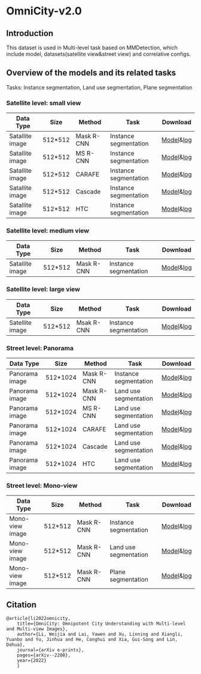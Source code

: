 # OmniCity-v2.0

## Introduction
This dataset is used in Multi-level task based on MMDetection, which include model, datasets(satellite view&amp;street view) and correlative configs.

## Overview of the models and its related tasks
Tasks: Instance segmentation, Land use segmentation, Plane segmentation
### Satellite level: small view
Data Type |Size|Method | Task | Download
-------|-------|-------|---------|-----
Satallite image|512*512|Mask R-CNN|Instance segmentation|[Model](https://drive.google.com/file/d/17iHFTJUg-6dhzfCvA1rgGutrxGSRv0U-/view?usp=sharing)&[log](https://drive.google.com/file/d/13jdfwFZx14Hx3A9GmDNaBKGhijTnETF5/view?usp=sharing)
Satallite image|512*512|MS R-CNN|Instance segmentation|[Model](https://drive.google.com/file/d/1a134TgMJuq2mFeI35Squ7j-z44zE7caT/view?usp=sharing)&[log](https://drive.google.com/file/d/1WF5v4gHjvaGLMA6ZQipSeTh9R13UY0UC/view?usp=sharing)
Satallite image|512*512|CARAFE|Instance segmentation|[Model](https://drive.google.com/file/d/17m3dKxYIvguSJ6xDZ59ZawtFS_DkFLuA/view?usp=sharing)&[log](https://drive.google.com/file/d/1r9lWd3r-w6mFkdG4DJIxuZB6-n9KybxB/view?usp=sharing)
Satallite image|512*512|Cascade|Instance segmentation|[Model](https://drive.google.com/file/d/1SnXI9GOonTGioDMC7KLn7Xi-qM4Ump7F/view?usp=sharing)&[log](https://drive.google.com/file/d/1SnXI9GOonTGioDMC7KLn7Xi-qM4Ump7F/view?usp=sharing)
Satallite image|512*512|HTC|Instance segmentation|[Model](https://drive.google.com/file/d/1xocu_4D9vSS1UoCy_ko9hQWvOhnRWYMY/view?usp=sharing)&[log](https://drive.google.com/file/d/1d6reG1xcXksnkLLuPkpciZ88UqpxbDLd/view?usp=sharing)
### Satellite level: medium view
Data Type |Size|Method | Task | Download
-------|-------|-------|---------|-----
Satallite image|512*512|Mask R-CNN|Instance segmentation|[Model](https://drive.google.com/file/d/17iHFTJUg-6dhzfCvA1rgGutrxGSRv0U-/view?usp=sharing)&[log](https://drive.google.com/file/d/1Kqu3AAgzOTHUSTuTA8C7lmEh2JG71R7_/view?usp=sharing)
### Satellite level: large view
Data Type |Size|Method | Task | Download
-------|-------|-------|---------|-----
Satellite image|512*512|Msak R-CNN|Instance segmentation|[Model](https://drive.google.com/file/d/1okuk0AsCZhFh-TZhAx9pNtr4B0NoJPOn/view?usp=sharing)&[log](https://drive.google.com/file/d/1AVQJJhdpgjxPrdg2sVv5liV1H3gTvCvT/view?usp=sharing)
### Street level: Panorama
Data Type |Size|Method | Task | Download
-------|-------|-------|---------|-----
Panorama image|512*1024|Mask R-CNN|Instance segmentation|[Model](https://drive.google.com/file/d/1jvcyQTkl9h_U2i-_CRj6Q6UQ0j3UpCz4/view?usp=sharing)&[log](https://drive.google.com/file/d/1jvcyQTkl9h_U2i-_CRj6Q6UQ0j3UpCz4/view?usp=sharing)
Panorama image|512*1024|Mask R-CNN|Land use segmentation|[Model](https://drive.google.com/file/d/1v0-91uoksq3K3uZJ9FmLKIGEgw4roUj-/view?usp=sharing)&[log](https://drive.google.com/file/d/1azJ_mcIwL5fzVV2aYY01m5tMevck5osa/view?usp=sharing)
Panorama image|512*1024|MS R-CNN|Land use segmentation|[Model](https://drive.google.com/file/d/1z3a_4qvzh456iOFDhXN7Nz9N1tjhiKVl/view?usp=sharing)&[log](https://drive.google.com/file/d/1GoE77p6HsAp0zLAuNICRWFwpJY6SlFoK/view?usp=sharing)
Panorama image|512*1024|CARAFE|Land use segmentation|[Model](https://drive.google.com/file/d/18kURw1Zzfg88b3YxzzO3UH5baGg23usJ/view?usp=sharing)&[log](https://drive.google.com/file/d/1Fu-notbskz6yKd2aWOzWss1GPMQEaKLE/view?usp=sharing)
Panorama image|512*1024|Cascade|Land use segmentation|[Model](https://drive.google.com/file/d/13hVlsRlRocEkXbL9Hbv5_ivP_dbzfQq7/view?usp=sharing)&[log](https://drive.google.com/file/d/1-Vq-ZwA7Z4FZ8JQCUfiKYL1zuInkMKbO/view?usp=sharing)
Panorama image|512*1024|HTC|Land use segmentation|[Model](https://drive.google.com/file/d/17krXn77ixqJM9hZdviQhhDlnMtsfnB0b/view?usp=sharing)&[log](https://drive.google.com/file/d/1nvM5AJ95CzKMvGmCd7ZE2r4wlVwDhMa3/view?usp=sharing)
### Street level: Mono-view
Data Type |Size|Method | Task | Download
-------|-------|-------|---------|-----
Mono-view image|512*512|Mask R-CNN|Instance segmentation|[Model](https://drive.google.com/file/d/1cV4FPuIAfHP4dRix8DucLt02FZebQflp/view?usp=sharing)&[log](https://drive.google.com/file/d/1gW6OWdIr5OJgfoY5VnbANfA4zqv1ah8Y/view?usp=sharing)
Mono-view image|512*512|Mask R-CNN|Land use segmentation|[Model](https://drive.google.com/file/d/1Ysly8Bzeb8ODfSfMsjo-x_zo9oAIAq7Y/view?usp=sharing)&[log](https://drive.google.com/file/d/1CilgIiz_LEioPQkcM5W7BEGIzQMe9pvA/view?usp=sharing)
Mono-view image|512*512|Mask R-CNN|Plane segmentation|[Model](https://drive.google.com/file/d/18MXiewv7UhHFyHGClQeuHrRs2zZZb2FV/view?usp=sharing)&[log](https://drive.google.com/file/d/1tMgRaIEYA7nKtwqTW2IesMk5HQpkFmfS/view?usp=sharing)

## Citation
```
@article{li2022omnicity,
    title={OmniCity: Omnipotent City Understanding with Multi-level and Multi-view Images},
    author={Li, Weijia and Lai, Yawen and Xu, Linning and Xiangli, Yuanbo and Yu, Jinhua and He, Conghui and Xia, Gui-Song and Lin, Dahua},
    journal={arXiv e-prints},
    pages={arXiv--2208},
    year={2022}
    }
```

